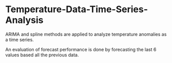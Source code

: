 # Temperature-Data-Time-Series-Analysis


ARIMA and spline methods are applied to analyze temperature anomalies as a time series.


An evaluation of forecast performance is done by forecasting the last 6 values based all the previous data.
